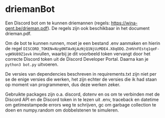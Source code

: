 # driemanBot

Een Discord bot om te kunnen driemannen (regels: https://wina-gent.be/drieman.pdf). De regels zijn ook beschikbaar in
het document drieman.pdf.

Om de bot te kunnen runnen, moet je een bestand .env aanmaken en hierin de regel
```DISCORD_TOKEN=Nzg0NTAxNjAzNjQ1NjUzMDE4.X8qODQ.ZnHVnFEstq1qeF-vgW9U89Z1evk```
invullen, waarbij je dit voorbeeld token vervangt door het correcte Discord token uit de Discord Developer Portal.
Daarna kan je ```python3 bot.py``` uitvoeren.

De versies van dependencies beschreven in requirements.txt zijn niet per se de enige versies die werken, het zijn echter
de versies die ik had staan op moment van programmeren, dus deze werken zeker.

Gebruikte packages zijn o.a. discord, dotenv en os om te verbinden met de Discord API en de Discord token in te lezen
uit .env, traceback en datetime om getimestampede errors weg te schrijven, gc om garbage collection te doen en
numpy.random om dobbelstenen te simuleren.